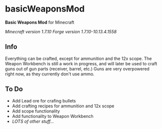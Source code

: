 # basicWeaponsMod
**Basic Weapons Mod** for Minecraft

*Minecraft version 1.7.10*
*Forge version 1.7.10-10.13.4.1558*

## Info
Everything can be crafted, except for ammunition and the 12x scope.
The Weapon Workbench is still a work in progress, and will later be used to craft guns out of gun parts (receiver, barrel, etc.)
Guns are very overpowered right now, as they currently don't use ammo.

## To Do
* Add Lead ore for crafing bullets
* Add crafting recipes for ammunition and 12x scope
* Add scope functionality
* Add functionality to Weapon Workbench
* *LOTS of other stuff...*
